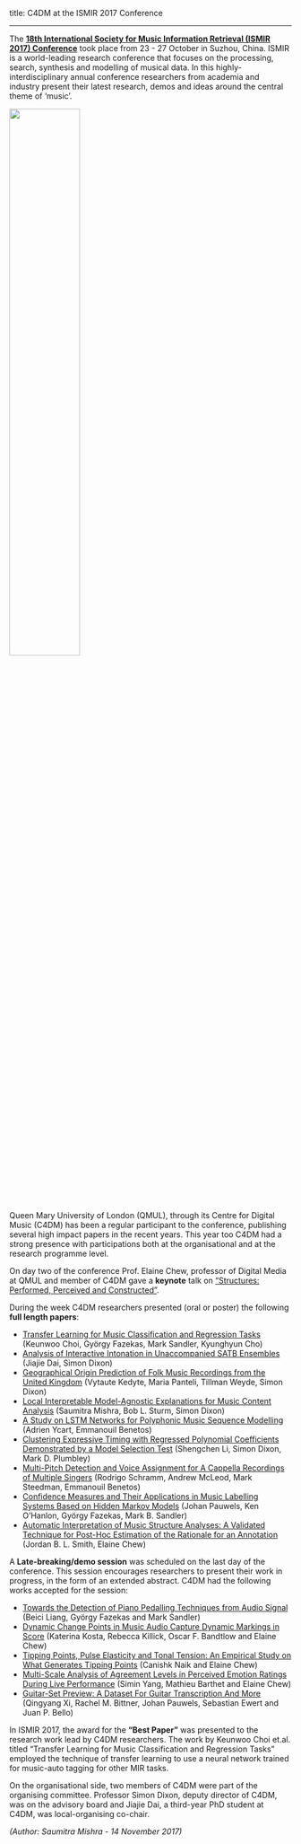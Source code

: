 title: C4DM at the ISMIR 2017 Conference

-------------------

The <b>[18th International Society for Music Information Retrieval (ISMIR 2017) Conference](https://ismir2017.smcnus.org)</b> took place from 23 - 27 October in Suzhou, China. ISMIR is a world-leading research conference that focuses on the processing, search, synthesis and modelling of musical data. In this highly-interdisciplinary annual conference researchers from academia and industry present their latest research, demos and ideas around the central theme of ‘music’.

<p><img src="/images/old.jpg" width="50%" /></p>

Queen Mary University of London (QMUL), through its Centre for Digital Music (C4DM) has been a regular participant to the conference, publishing several high impact papers in the recent years. This year too C4DM had a strong presence with participations both at the organisational and at the research programme level.

On day two of the conference Prof. Elaine Chew, professor of Digital Media at QMUL and member of C4DM gave a <b>keynote</b> talk on [“Structures: Performed, Perceived and Constructed”](https://ismir2017.smcnus.org/keynotes/).

During the week C4DM researchers presented (oral or poster) the following <b>full length papers</b>:

* [Transfer Learning for Music Classification and Regression Tasks](https://ismir2017.smcnus.org/wp-content/uploads/2017/10/12_Paper.pdf) (Keunwoo Choi, György Fazekas, Mark Sandler, Kyunghyun Cho)
* [Analysis of Interactive Intonation in Unaccompanied SATB Ensembles](https://ismir2017.smcnus.org/wp-content/uploads/2017/10/24_Paper.pdf) (Jiajie Dai, Simon Dixon)
* [Geographical Origin Prediction of Folk Music Recordings from the United Kingdom](https://ismir2017.smcnus.org/wp-content/uploads/2017/10/59_Paper.pdf) (Vytaute Kedyte, Maria Panteli, Tillman Weyde, Simon Dixon)
* [Local Interpretable Model-Agnostic Explanations for Music Content Analysis](https://ismir2017.smcnus.org/wp-content/uploads/2017/10/216_Paper.pdf) (Saumitra Mishra, Bob L. Sturm, Simon Dixon)
* [A Study on LSTM Networks for Polyphonic Music Sequence Modelling](https://ismir2017.smcnus.org/wp-content/uploads/2017/10/60_Paper.pdf) (Adrien Ycart, Emmanouil Benetos)
* [Clustering Expressive Timing with Regressed Polynomial Coefficients Demonstrated by a Model Selection Test](https://ismir2017.smcnus.org/wp-content/uploads/2017/10/36_Paper.pdf) (Shengchen Li, Simon Dixon, Mark D. Plumbley)
* [Multi-Pitch Detection and Voice Assignment for A Cappella Recordings of Multiple Singers](https://ismir2017.smcnus.org/wp-content/uploads/2017/10/26_Paper.pdf) (Rodrigo Schramm, Andrew McLeod, Mark Steedman, Emmanouil Benetos)
* [Confidence Measures and Their Applications in Music Labelling Systems Based on Hidden Markov Models](https://ismir2017.smcnus.org/wp-content/uploads/2017/10/195_Paper.pdf) (Johan Pauwels, Ken O’Hanlon, György Fazekas, Mark B. Sandler)
* [Automatic Interpretation of Music Structure Analyses: A Validated Technique for Post-Hoc Estimation of the Rationale for an Annotation](https://ismir2017.smcnus.org/wp-content/uploads/2017/10/130_Paper.pdf) (Jordan B. L. Smith, Elaine Chew)

A <b>Late-breaking/demo session</b> was scheduled on the last day of the conference. This session encourages researchers to present their work in progress, in the form of an extended abstract. C4DM had the following works accepted for the session:

* [Towards the Detection of Piano Pedalling Techniques from Audio Signal](https://ismir2017.smcnus.org/lbds/Liang2017.pdf) (Beici Liang, György Fazekas and Mark Sandler)
* [Dynamic Change Points in Music Audio Capture Dynamic Markings in Score](https://ismir2017.smcnus.org/lbds/Kosta2017.pdf) (Katerina Kosta, Rebecca Killick, Oscar F. Bandtlow and Elaine Chew)
* [Tipping Points, Pulse Elasticity and Tonal Tension: An Empirical Study on What Generates Tipping Points](https://ismir2017.smcnus.org/lbds/Naik2017.pdf) (Canishk Naik and Elaine Chew)
* [Multi-Scale Analysis of Agreement Levels in Perceived Emotion Ratings During Live Performance](https://ismir2017.smcnus.org/lbds/Yang2017.pdf) (Simin Yang, Mathieu Barthet and Elaine Chew)
* [Guitar-Set Preview: A Dataset For Guitar Transcription And More](https://ismir2017.smcnus.org/lbds/Xi2017.pdf) (Qingyang Xi, Rachel M. Bittner, Johan Pauwels, Sebastian Ewert and Juan P. Bello)

In ISMIR 2017, the award for the <b>“Best Paper”</b> was presented to the research work lead by C4DM researchers. The work by Keunwoo Choi et.al. titled “Transfer Learning for Music Classification and Regression Tasks” employed the technique of transfer learning to use a neural network trained for music-auto tagging for other MIR tasks.

On the organisational side, two members of C4DM were part of the organising committee. Professor Simon Dixon, deputy director of C4DM, was on the advisory board and Jiajie Dai, a third-year PhD student at C4DM, was local-organising co-chair.

<i>(Author: Saumitra Mishra - 14 November 2017)</i>


